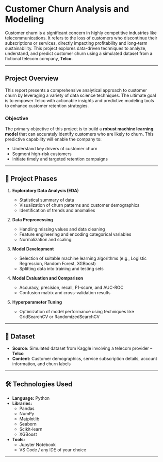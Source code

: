 # Customer Churn Analysis and Modeling

Customer churn is a significant concern in highly competitive industries like telecommunications. It refers to the loss of customers who discontinue their subscriptions or services, directly impacting profitability and long-term sustainability. This project explores data-driven techniques to analyze, understand, and predict customer churn using a simulated dataset from a fictional telecom company, **Telco**.

---

## Project Overview

This report presents a comprehensive analytical approach to customer churn by leveraging a variety of data science techniques. The ultimate goal is to empower Telco with actionable insights and predictive modeling tools to enhance customer retention strategies.

### Objective

The primary objective of this project is to build a **robust machine learning model** that can accurately identify customers who are likely to churn. This predictive capability will enable the company to:

- Understand key drivers of customer churn
- Segment high-risk customers
- Initiate timely and targeted retention campaigns

---

## 🧠 Project Phases

1. **Exploratory Data Analysis (EDA)**  
   - Statistical summary of data  
   - Visualization of churn patterns and customer demographics  
   - Identification of trends and anomalies  

2. **Data Preprocessing**  
   - Handling missing values and data cleaning  
   - Feature engineering and encoding categorical variables  
   - Normalization and scaling  

3. **Model Development**  
   - Selection of suitable machine learning algorithms (e.g., Logistic Regression, Random Forest, XGBoost)  
   - Splitting data into training and testing sets  

4. **Model Evaluation and Comparison**  
   - Accuracy, precision, recall, F1-score, and AUC-ROC  
   - Confusion matrix and cross-validation results  

5. **Hyperparameter Tuning**  
   - Optimization of model performance using techniques like GridSearchCV or RandomizedSearchCV  

---

## 📁 Dataset

- **Source:** Simulated dataset from Kaggle involving a telecom provider – **Telco**
- **Content:** Customer demographics, service subscription details, account information, and churn labels

---

## 🛠️ Technologies Used

- **Language:** Python  
- **Libraries:**  
  - Pandas  
  - NumPy  
  - Matplotlib  
  - Seaborn  
  - Scikit-learn  
  - XGBoost  
- **Tools:**  
  - Jupyter Notebook  
  - VS Code / any IDE of your choice  

---
